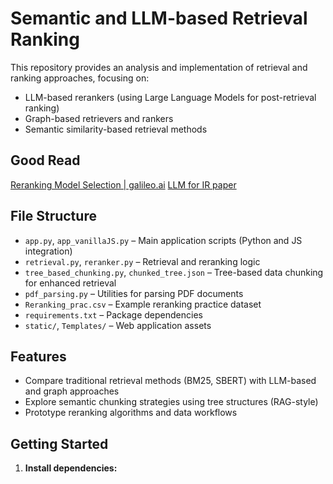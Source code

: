 # Semantic and LLM-based Retrieval Ranking

This repository provides an analysis and implementation of retrieval and ranking approaches, focusing on:

- LLM-based rerankers (using Large Language Models for post-retrieval ranking)
- Graph-based retrievers and rankers
- Semantic similarity-based retrieval methods


## Good Read
[Reranking Model Selection | galileo.ai](https://galileo.ai/blog/mastering-rag-how-to-select-a-reranking-model)
[LLM for IR paper](https://arxiv.org/abs/2308.07107)

## File Structure

- `app.py`, `app_vanillaJS.py` – Main application scripts (Python and JS integration)
- `retrieval.py`, `reranker.py` – Retrieval and reranking logic
- `tree_based_chunking.py`, `chunked_tree.json` – Tree-based data chunking for enhanced retrieval
- `pdf_parsing.py` – Utilities for parsing PDF documents
- `Reranking_prac.csv` – Example reranking practice dataset
- `requirements.txt` – Package dependencies
- `static/`, `Templates/` – Web application assets

## Features

- Compare traditional retrieval methods (BM25, SBERT) with LLM-based and graph approaches
- Explore semantic chunking strategies using tree structures (RAG-style)
- Prototype reranking algorithms and data workflows

## Getting Started

1. **Install dependencies:**
